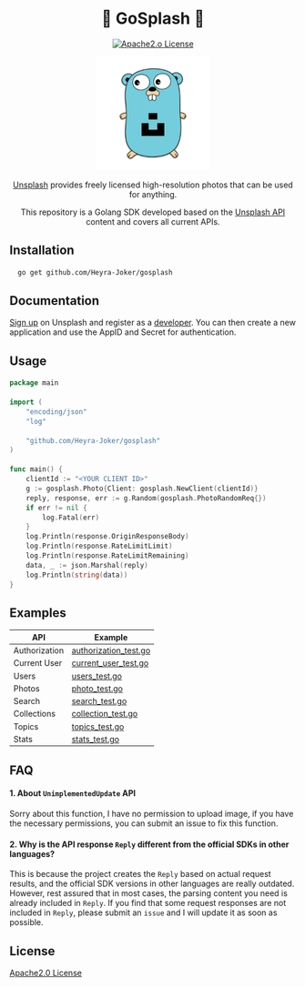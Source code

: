 <div align=center>

# 🚀 GoSplash 🚀

[![Apache2.o License](https://img.shields.io/badge/license-Apache2.0-blue.svg)](https://www.apache.org/licenses/LICENSE-2.0)

<img src="./logo/logo.png" style="width: 200px" alt="">

[Unsplash](https://unsplash.com/) provides freely licensed high-resolution photos that can be used for anything.

This repository is a Golang SDK developed based on the [Unsplash API](https://unsplash.com/documentation#getting-started) content and covers all current APIs.

</div>

## Installation

```bash
  go get github.com/Heyra-Joker/gosplash
```

## Documentation

[Sign up](https://unsplash.com/login) on Unsplash and register as a [developer](https://unsplash.com/developers).
You can then create a new application and use the AppID and Secret for authentication.


## Usage

```go
package main

import (
	"encoding/json"
	"log"

	"github.com/Heyra-Joker/gosplash"
)

func main() {
    clientId := "<YOUR CLIENT ID>"
    g := gosplash.Photo{Client: gosplash.NewClient(clientId)}
    reply, response, err := g.Random(gosplash.PhotoRandomReq{})
    if err != nil {
        log.Fatal(err)
    }
    log.Println(response.OriginResponseBody)
    log.Println(response.RateLimitLimit)
    log.Println(response.RateLimitRemaining)
    data, _ := json.Marshal(reply)
    log.Println(string(data))
}

```


## Examples

| API           | Example                                          |
|---------------|--------------------------------------------------|
| Authorization | [authorization_test.go](./authorization_test.go) |
| Current User  | [current_user_test.go](./current_user_test.go)   |
| Users         | [users_test.go](./users_test.go)                 |
| Photos        | [photo_test.go](./photo_test.go)                 |
| Search        | [search_test.go](./search_test.go)               |
| Collections   | [collection_test.go](./collection_test.go)       |
| Topics        | [topics_test.go](./topics_test.go)               |
| Stats         | [stats_test.go](./stats_test.go)                 |

## FAQ

#### 1. About `UnimplementedUpdate` API

Sorry about this function, I have no permission to upload image, if you have the necessary permissions, you can submit
an issue to fix this function.

#### 2. Why is the API response `Reply` different from the official SDKs in other languages?

This is because the project creates the `Reply` based on actual request results, and the official SDK versions in other languages are really outdated. 
However, rest assured that in most cases, the parsing content you need is already included in `Reply`. 
If you find that some request responses are not included in `Reply`, please submit an `issue` and I will update it as soon as possible.

## License

[Apache2.0 License](https://www.apache.org/licenses/LICENSE-2.0)


